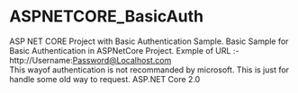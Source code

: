 # ASPNETCORE_BasicAuth
ASP NET CORE Project with Basic Authentication Sample.
Basic Sample for Basic Authentication in ASPNetCore Project. 
Exmple of URL :- http://Username:Password@Localhost.com     
This wayof authentication is not recommanded by microsoft. This is just for handle some old way to request. 
ASP.NET Core 2.0 

